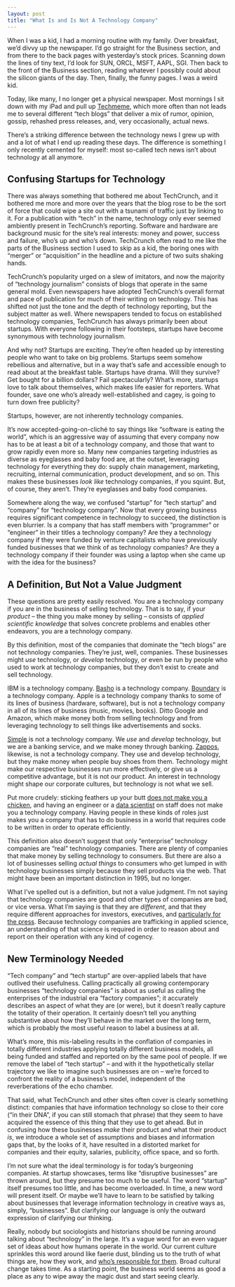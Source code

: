 ```yaml
---
layout: post
title: "What Is and Is Not A Technology Company"
---
```





When I was a kid, I had a morning routine with my family. Over breakfast, we’d divvy up the newspaper. I’d go straight for the Business section, and from there to the back pages with yesterday’s stock prices. Scanning down the lines of tiny text, I’d look for SUN, ORCL, MSFT, AAPL, SGI. Then back to the front of the Business section, reading whatever I possibly could about the silicon giants of the day. Then, finally, the funny pages. I was a weird kid.

Today, like many, I no longer get a physical newspaper. Most mornings I sit down with my iPad and pull up [Techmeme](http://techmeme.com/), which more often than not leads me to several different “tech blogs” that deliver a mix of rumor, opinion, gossip, rehashed press releases, and, very occasionally, actual news.

There’s a striking difference between the technology news I grew up with and a lot of what I end up reading these days. The difference is something I only recently cemented for myself: most so-called tech news isn’t about technology at all anymore.

Confusing Startups for Technology
---------------------------------

There was always something that bothered me about TechCrunch, and it bothered me more and more over the years that the blog rose to be the sort of force that could wipe a site out with a tsunami of traffic just by linking to it. For a publication with “tech” in the name, technology only ever seemed ambiently present in TechCrunch’s reporting. Software and hardware are background music for the site’s real interests: money and power, success and failure, who’s up and who’s down. TechCrunch often read to me like the parts of the Business section I used to skip as a kid, the boring ones with “merger” or “acquisition” in the headline and a picture of two suits shaking hands.

TechCrunch’s popularity urged on a slew of imitators, and now the majority of “technology journalism” consists of blogs that operate in the same general mold. Even newspapers have adopted TechCrunch’s overall format and pace of publication for much of their writing on technology. This has shifted not just the tone and the depth of technology reporting, but the subject matter as well. Where newspapers tended to focus on established technology companies, TechCrunch has always primarily been about startups. With everyone following in their footsteps, startups have become synonymous with technology journalism.

And why not? Startups are exciting. They’re often headed up by interesting people who want to take on big problems. Startups seem somehow rebellious and alternative, but in a way that’s safe and accessible enough to read about at the breakfast table. Startups have drama. Will they survive? Get bought for a billion dollars? Fail spectacularly? What’s more, startups love to talk about themselves, which makes life easier for reporters. What founder, save one who’s already well-established and cagey, is going to turn down free publicity?

Startups, however, are not inherently technology companies.

It’s now accepted-going-on-cliché to say things like “software is eating the world”, which is an aggressive way of assuming that every company now has to be at least a bit of a technology company, and those that want to grow rapidly even more so. Many new companies targeting industries as diverse as eyeglasses and baby food are, at the outset, leveraging technology for everything they do: supply chain management, marketing, recruiting, internal communication, product development, and so on. This makes these businesses *look like* technology companies, if you squint. But, of course, they aren’t. They’re eyeglasses and baby food companies.

Somewhere along the way, we confused “startup” for “tech startup” and “company” for “technology company”. Now that every growing business requires significant competence in technology to succeed, the distinction is even blurrier. Is a company that has staff members with “programmer” or “engineer” in their titles a technology company? Are they a technology company if they were funded by venture capitalists who have previously funded businesses that we think of as technology companies? Are they a technology company if their founder was using a laptop when she came up with the idea for the business?

A Definition, But Not a Value Judgment
--------------------------------------

These questions are pretty easily resolved. You are a technology company if you are in the business of selling technology. That is to say, if your *product* – the thing you make money by selling – consists of *applied scientific knowledge* that solves concrete problems and enables other endeavors, you are a technology company.

By this definition, most of the companies that dominate the “tech blogs” are not technology companies. They’re just, well, companies. These businesses might *use* technology, or *develop* technology, or even be run by people who used to work at technology companies, but they don’t exist to create and sell technology.

IBM is a technology company. [Basho](http://basho.com/) is a technology company. [Boundary](https://boundary.com/) is a technology company. Apple is a technology company thanks to some of its lines of business (hardware, software), but is not a technology company in all of its lines of business (music, movies, books). Ditto Google and Amazon, which make money both from selling technology and from leveraging technology to sell things like advertisements and socks.

[Simple](https://www.simple.com/) is not a technology company. We *use* and *develop* technology, but we are a banking service, and we make money through banking. [Zappos](https://www.zappos.com/), likewise, is not a technology company. They use and develop technology, but they make money when people buy shoes from them. Technology might make our respective businesses run more effectively, or give us a competitive advantage, but it is not our product. An interest in technology might shape our corporate cultures, but technology is not what we sell.

Put more crudely: sticking feathers up your butt [does not make you a chicken](http://www.youtube.com/watch?v=TpDLqxL5_tM), and having an engineer or a [data scientist](https://twitter.com/#!/williammcknight/status/190496614421499905) on staff does not make you a technology company. Having people in these kinds of roles just makes you a company that has to do business in a world that requires code to be written in order to operate efficiently.

This definition also doesn’t suggest that only “enterprise” technology companies are “real” technology companies. There are plenty of companies that make money by selling technology to consumers. But there are also a lot of businesses selling *actual things* to consumers who get lumped in with technology businesses simply because they sell products via the web. That might have been an important distinction in 1995, but no longer.

What I’ve spelled out is a definition, but not a value judgment. I’m not saying that technology companies are good and other types of companies are bad, or vice versa. What I’m saying is that they are *different*, and that they require different approaches for investors, executives, and [particularly for the press](http://dashes.com/anil/2012/04/why-you-cant-trust-tech-press-to-teach-you-about-the-tech-industry.html). Because technology companies are trafficking in applied science, an understanding of that science is required in order to reason about and report on their operation with any kind of cogency.

New Terminology Needed
----------------------

“Tech company” and “tech startup” are over-applied labels that have outlived their usefulness. Calling practically all growing contemporary businesses “technology companies” is about as useful as calling the enterprises of the industrial era “factory companies”; it accurately describes an aspect of what they are (or were), but it doesn’t really capture the totality of their operation. It certainly doesn’t tell you anything substantive about how they’ll behave in the market over the long term, which is probably the most useful reason to label a business at all.

What’s more, this mis-labeling results in the conflation of companies in totally different industries applying totally different business models, all being funded and staffed and reported on by the same pool of people. If we remove the label of “tech startup” – and with it the hypothetically stellar trajectory we like to imagine such businesses are on – we’re forced to confront the reality of a business’s model, independent of the reverberations of the echo chamber.

That said, what TechCrunch and other sites often cover is clearly something distinct: companies that have information technology so close to their core (“in their DNA”, if you can still stomach that phrase) that they seem to have acquired the essence of this thing that they use to get ahead. But in confusing how these businesses *make* their product and what their product *is*, we introduce a whole set of assumptions and biases and information gaps that, by the looks of it, have resulted in a distorted market for companies and their equity, salaries, publicity, office space, and so forth.

I’m not sure what the ideal terminology is for today’s burgeoning companies. At startup showcases, terms like “disruptive businesses” are thrown around, but they presume too much to be useful. The word “startup” itself presumes too little, and has become overloaded. In time, a new word will present itself. Or maybe we’ll have to learn to be satisfied by talking about businesses that leverage information technology in creative ways as, simply, “businesses”. But clarifying our language is only the outward expression of clarifying our thinking.

Really, nobody but sociologists and historians should be running around talking about “technology” in the large. It’s a vague word for an even vaguer set of ideas about how humans operate in the world. Our current culture sprinkles this word around like faerie dust, blinding us to the truth of what things are, how they work, and [who’s responsible for them](http://al3x.net/2011/02/21/technology-and-values.html). Broad cultural change takes time. As a starting point, the business world seems as good a place as any to wipe away the magic dust and start seeing clearly.
